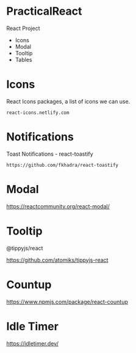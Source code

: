 # PracticalReact

React Project

- Icons
- Modal
- Tooltip
- Tables

# Icons

React Icons packages, a list of icons we can use.

    react-icons.netlify.com

# Notifications

Toast Notifications - react-toastify

    https://github.com/fkhadra/react-toastify

# Modal

https://reactcommunity.org/react-modal/

# Tooltip

@tippyjs/react

https://github.com/atomiks/tippyjs-react

# Countup

https://www.npmjs.com/package/react-countup

# Idle Timer

https://idletimer.dev/
